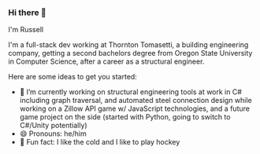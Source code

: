 ### Hi there 👋

I'm Russell

I'm a full-stack dev working at Thornton Tomasetti, a building engineering company, getting a second bachelors degree from Oregon State University in Computer Science, after a career as a structural engineer. 

Here are some ideas to get you started:

- 🔭 I’m currently working on structural engineering tools at work in C# including graph traversal, and automated steel connection design while working on a Zillow API game w/ JavaScript technologies, and a future game project on the side (started with Python, going to switch to C#/Unity potentially)
- 😄 Pronouns: he/him
- 🏒 Fun fact: I like the cold and I like to play hockey 
